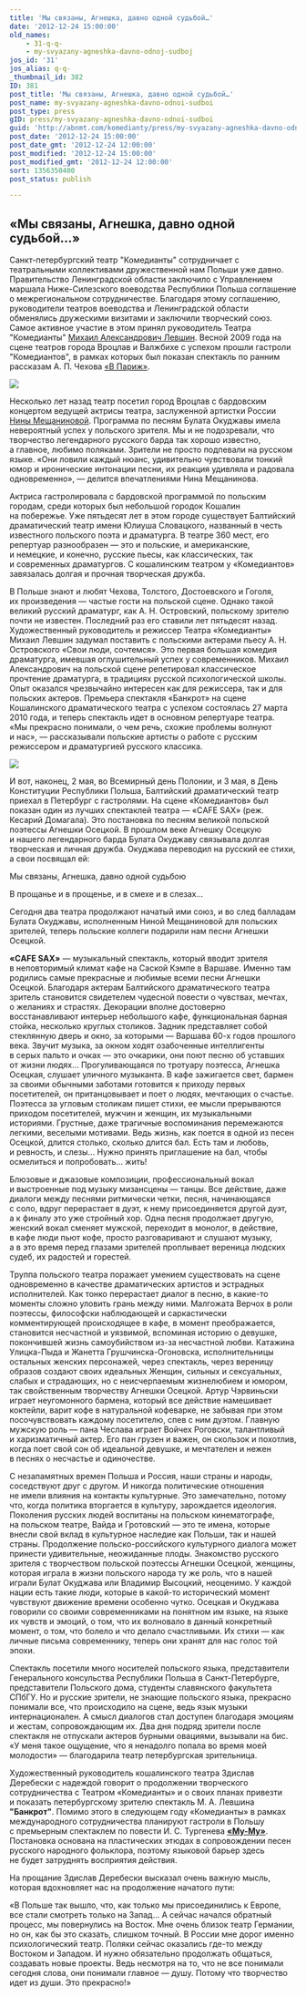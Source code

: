 ```yaml
---
title: 'Мы связаны, Агнешка, давно одной судьбой…'
date: '2012-12-24 15:00:00'
old_names:
    - 31-q-q-
    - my-svyazany-agneshka-davno-odnoj-sudboj
jos_id: '31'
jos_alias: q-q-
_thumbnail_id: 382
ID: 381
post_title: 'Мы связаны, Агнешка, давно одной судьбой…'
post_name: my-svyazany-agneshka-davno-odnoi-sudboi
post_type: press
gID: press/my-svyazany-agneshka-davno-odnoi-sudboi
guid: 'http://abnmt.com/komedianty/press/my-svyazany-agneshka-davno-odnoi-sudboi'
post_date: '2012-12-24 15:00:00'
post_date_gmt: '2012-12-24 12:00:00'
post_modified: '2012-12-24 15:00:00'
post_modified_gmt: '2012-12-24 12:00:00'
sort: 1356350400
post_status: publish

---
```


## «Мы связаны, Агнешка, давно одной судьбой…»


Санкт-петербургский театр "Комедианты" сотрудничает с театральными коллективами дружественной нам Польши уже давно. Правительство Ленинградской области заключило с Управлением маршала Ниже-Силезского воеводства Республики Польша соглашение о межрегиональном сотрудничестве. Благодаря этому соглашению, руководители театров воеводства и Ленинградской области обменялись дружескими визитами и заключили творческий союз. Самое активное участие в этом принял руководитель Театра "Комедианты" [Михаил Александрович Левшин][0]. Весной 2009 года на сцене театров города Вроцлав и Валжбихе с успехом прошли гастроли "Комедиантов", в рамках которых был показан спектакль по ранним рассказам А. П. Чехова [«В Париж»][1].


[
![](image-01.jpg)
][1]


Несколько лет назад театр посетил город Вроцлав с бардовским концертом ведущей актрисы театра, заслуженной артистки России [Нины Мещаниновой][2]. Программа по песням Булата Окуджавы имела невероятный успех у польского зрителя. Мы и не подозревали, что творчество легендарного русского барда так хорошо известно, а главное, любимо поляками. Зрители не просто подпевали на русском языке. «Они ловили каждый нюанс, удивительно чувствовали тонкий юмор и иронические интонации песни, их реакция удивляла и радовала одновременно», — делится впечатлениями Нина Мещанинова.


Актриса гастролировала с бардовской программой по польским городам, среди которых был небольшой городок Кошалин на побережье. Уже пятьдесят лет в этом городе существует Балтийский драматический театр имени Юлиуша Словацкого, названный в честь известного польского поэта и драматурга. В театре 360 мест, его репертуар разнообразен — это и польские, и американские, и немецкие, и конечно, русские пьесы, как классических, так и современных драматургов. С кошалинским театром у «Комедиантов» завязалась долгая и прочная творческая дружба.


В Польше знают и любят Чехова, Толстого, Достоевского и Гоголя, их произведения — частые гости на польской сцене. Однако такой великий русский драматург, как <span style="word-spacing:nowrap;">А. Н. Островский</span>, польскому зрителю почти не известен. Последний раз его ставили лет пятьдесят назад. Художественный руководитель и режиссер Театра «Комедианты» Михаил Левшин задумал поставить с польскими актерами пьесу <span style="word-spacing:nowrap;">А. Н. Островского</span> «Свои люди, сочтемся». Это первая большая комедия драматурга, имевшая оглушительный успех у современников. Михаил Александрович на польской сцене репетировал классическое прочтение драматурга, в традициях русской психологической школы. Опыт оказался чрезвычайно интересен как для режиссера, так и для польских актеров. Премьера спектакля «Банкрот» на сцене Кошалинского драматического театра с успехом состоялась 27 марта 2010 года, и теперь спектакль идет в основном репертуаре театра. «Мы прекрасно понимали, о чем речь, схожие проблемы волнуют и нас», — рассказывали польские артисты о работе с русским режиссером и драматургией русского классика.


[
![](../vodevil-xxi-veka/image-02.jpg)
][2]

И вот, наконец, 2 мая, во Всемирный день Полонии, и 3 мая, в День Конституции Республики Польша, Балтийский драматический театр приехал в Петербург с гастролями. На сцене «Комедиантов» был показан один из лучших спектаклей театра — «СAFE SAX» (реж. Кесарий Домагала). Это постановка по песням великой польской поэтессы Агнешки Осецкой. В прошлом веке Агнешку Осецкую и нашего легендарного барда Булата Окуджаву связывала долгая творческая и личная дружба. Окуджава переводил на русский ее стихи, а свои посвящал ей:


Мы связаны, Агнешка, давно одной судьбою


В прощанье и в прощенье, и в смехе и в слезах...


Сегодня два театра продолжают начатый ими союз, и во след балладам Булата Окуджавы, исполненным Ниной Мещаниновой для польских зрителей, теперь польские коллеги подарили нам песни Агнешки Осецкой.


**«СAFE SAX»** — музыкальный спектакль, который вводит зрителя в неповторимый климат кафе на Саской Кэмпе в Варшаве. Именно там родились самые прекрасные и любимые всеми песни Агнешки Осецкой. Благодаря актерам Балтийского драматического театра зритель становится свидетелем чудесной повести о чувствах, мечтах, о желаниях и страстях. Декорации вполне достоверно восстанавливают интерьер небольшого кафе, функциональная барная стойка, несколько круглых столиков. Задник представляет собой стеклянную дверь и окно, за которыми — Варшава 60-х годов прошлого века. Звучит музыка, за окном ходят озабоченные интеллигенты в серых пальто и очках — это очкарики, они поют песню об уставших от жизни людях… Прогуливающаяся по тротуару поэтесса, Агнешка Осецкая, слушает уличного музыканта. В кафе зажигается свет, бармен за своими обычными заботами готовится к приходу первых посетителей, он пританцовывает и поет о людях, мечтающих о счастье. Поэтесса за угловым столикам пишет стихи, ее мысли прерываются приходом посетителей, мужчин и женщин, их музыкальными историями. Грустные, даже трагичные воспоминания перемежаются легкими, веселыми мотивами. Ведь жизнь, как поется в одной из песен Осецкой, длится столько, сколько длится бал. Есть там и любовь, и ревность, и слезы… Нужно принять приглашение на бал, чтобы осмелиться и попробовать… жить!


Блюзовые и джазовые композиции, профессиональный вокал и выстроенные под музыку мизансцены — танцы. Все действие, даже диалоги между песнями ритмически четки, песня, начинающаяся с соло, вдруг перерастает в дуэт, к нему присоединяется другой дуэт, а к финалу это уже стройный хор. Одна песня продолжает другую, женский вокал сменяет мужской, переходит в монолог, в действие, в кафе люди пьют кофе, просто разговаривают и слушают музыку, а в это время перед глазами зрителей проплывает вереница людских судеб, их радостей и горестей.


Труппа польского театра поражает умением существовать на сцене одновременно в качестве драматических артистов и эстрадных исполнителей. Как тонко перерастает диалог в песню, в какие-то моменты сложно уловить грань между ними. Малгожата Верчох в роли поэтессы, философски наблюдающей и саркастически комментирующей происходящее в кафе, в момент преображается, становится несчастной и уязвимой, вспоминая историю о девушке, покончившей жизнь самоубийством из-за несчастной любви. Катажина Улицка-Пыда и Жанетта Грушчинска-Огоновска, исполнительницы остальных женских персонажей, через спектакль, через вереницу образов создают своих идеальных Женщин, сильных и сексуальных, слабых и страдающих, но с неисчерпаемым жизнелюбием и юмором, так свойственным творчеству Агнешки Осецкой. Артур Чэрвиньски играет неугомонного бармена, который все действие намешивает коктейли, варит кофе в натуральной кофеварке, не забывая при этом посочувствовать каждому посетителю, спев с ним дуэтом. Главную мужскую роль — пана Чеслава играет Войчех Роговски, талантливый и харизматичный актер. Его пан грузен и важен, он скользок и похотлив, когда поет свой сон об идеальной девушке, и мечтателен и нежен в песнях о несчастье и одиночестве.


С незапамятных времен Польша и Россия, наши страны и народы, соседствуют друг с другом. И никогда политические отношения не имели влияния на контакты культурные. Это замечательно, потому что, когда политика вторгается в культуру, зарождается идеология. Поколения русских людей воспитаны на польском кинематографе, на польском театре, Вайда и Гротовский — это те имена, которые внесли свой вклад в культурное наследие как Польши, так и нашей страны. Продолжение польско-российского культурного диалога может принести удивительные, неожиданные плоды. Знакомство русского зрителя с творчеством польской поэтессы Агнешки Осецкой, женщины, которая играла в жизни польского народа ту же роль, что в нашей играли Булат Окуджава или Владимир Высоцкий, неоценимо. У каждой нации есть такие люди, которые в какой-то исторический момент чувствуют движение времени особенно чутко. Осецкая и Окуджава говорили со своими современниками на понятном им языке, на языке их чувств и эмоций, о том, что их волновало в данный конкретный момент, о том, что болело и что делало счастливыми. Их стихи — как личные письма современнику, теперь они хранят для нас голос той эпохи.


Спектакль посетили много носителей польского языка, представители Генерального консульства Республики Польша в Санкт-Петербурге, представители Польского дома, студенты славянского факультета СПбГУ. Но и русские зрители, не знающие польского языка, прекрасно понимали все, что происходило на сцене, ведь язык музыки интернационален. А смысл диалогов стал доступен благодаря эмоциям и жестам, сопровождающим их. Два дня подряд зрители после спектакля не отпускали актеров бурными овациями, вызывали на бис. «У меня такое ощущение, что я ненадолго попала во время моей молодости» — благодарила театр петербургская зрительница.


Художественный руководитель кошалинского театра Здислав Деребески с надеждой говорит о продолжении творческого сотрудничества с Театром «Комедианты» и о своих планах привезти и показать петербургскому зрителю спектакль <span style="word-spacing:nowrap;">М. А. Левшина</span> **"Банкрот"**. Помимо этого в следующем году «Комедианты» в рамках международного сотрудничества планируют гастроли в Польшу с премьерным спектаклем по повести <span style="word-spacing:nowrap;">И. С. Тургенева</span> [**«Му-Му»**][3]. Постановка основана на пластических этюдах в сопровождении песен русского народного фольклора, поэтому языковой барьер здесь не будет затруднять восприятия действия.


На прощание Здислав Деребески высказал очень важную мысль, которая вдохновляет нас на продолжение начатого пути:


«В Польше так вышло, что, как только мы присоединились к Европе, все стали смотреть только на Запад… А сейчас начался обратный процесс, мы повернулись на Восток. Мне очень близок театр Германии, но он, как бы это сказать, слишком точный. В России мне дорог именно психологический театр. Поляки сейчас оказались где-то между Востоком и Западом. И нужно обязательно продолжать общаться, создавать новые проекты. Ведь несмотря на то, что не все понимали сегодня слова, они понимали главное — душу. Потому что творчество идет из души. Это прекрасно!»

[0]: ../../person/mikhail-levshin "Михаил Левшин"
[1]: ../../performance/v-parizh "В Париж!"
[2]: ../../person/nina-meschaninova "Нина Мещанинова"
[3]: ../../performance/krepostnaya-lyubov-mumu "Крепостная любовь (Муму)"